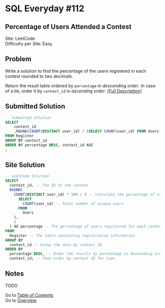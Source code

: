 # SQL Everyday \#112

## Percentage of Users Attended a Contest

Site: LeetCode\
Difficulty per Site: Easy

## Problem

Write a solution to find the percentage of the users registered in each contest rounded to *two decimals*.

Return the result table ordered by `percentage` in *descending order*. In case of a tie, order it by `contest_id` in *ascending order*. [[Full Description](https://leetcode.com/problems/percentage-of-users-attended-a-contest/description/)]

## Submitted Solution

```sql
-- Submitted Solution
SELECT 
    contest_id
    ,ROUND(COUNT(DISTINCT user_id) / (SELECT COUNT(user_id) FROM Users) * 100, 2) as percentage
FROM Register 
GROUP BY contest_id
ORDER BY percentage DESC, contest_id ASC
;
```

## Site Solution

```sql
-- LeetCode Solution 
SELECT 
  contest_id, -- The ID of the contest
  ROUND(
    COUNT(DISTINCT user_id) * 100 / ( -- Calculate the percentage of users
      SELECT 
        COUNT(user_id) -- Total number of unique users
      FROM 
        Users
    ), 
    2
  ) AS percentage -- The percentage of users registered for each contest, rounded to 2 decimal places
FROM 
  Register -- The table containing registration information
GROUP BY 
  contest_id -- Group the data by contest ID
ORDER BY 
  percentage DESC, -- Order the results by percentage in descending order
  contest_id; -- Then order by contest ID for ties
```

## Notes

TODO

Go to [Table of Contents](/README.md#contents)\
Go to [Overview](/README.md)
